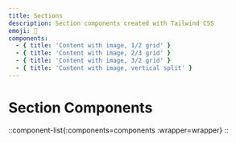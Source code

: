 ```yaml
---
title: Sections
description: Section components created with Tailwind CSS
emoji: 🧱
components:
  - { title: 'Content with image, 1/2 grid' }
  - { title: 'Content with image, 2/3 grid' }
  - { title: 'Content with image, 3/2 grid' }
  - { title: 'Content with image, vertical split' }
---
```


# Section Components

<!-- prettier-ignore -->
::component-list{:components=components :wrapper=wrapper}
::
